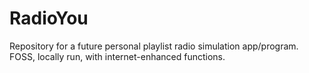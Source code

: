 # RadioYou
Repository for a future personal playlist radio simulation app/program. FOSS, locally run, with internet-enhanced functions.
